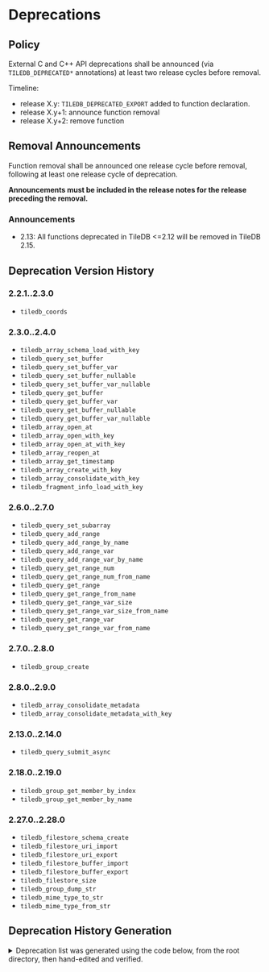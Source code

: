 # Deprecations

## Policy

External C and C++ API deprecations shall be announced (via `TILEDB_DEPRECATED*` annotations) at least two release cycles before removal.

Timeline:
- release X.y: `TILEDB_DEPRECATED_EXPORT` added to function declaration.
- release X.y+1: announce function removal
- release X.y+2: remove function

## Removal Announcements

Function removal shall be announced one release cycle before removal, following at least one release cycle of deprecation.

**Announcements must be included in the release notes for the release preceding the removal.**

### Announcements

- 2.13: All functions deprecated in TileDB <=2.12 will be removed in TileDB 2.15.

## Deprecation Version History

### 2.2.1..2.3.0

- `tiledb_coords`

### 2.3.0..2.4.0

- `tiledb_array_schema_load_with_key`
- `tiledb_query_set_buffer`
- `tiledb_query_set_buffer_var`
- `tiledb_query_set_buffer_nullable`
- `tiledb_query_set_buffer_var_nullable`
- `tiledb_query_get_buffer`
- `tiledb_query_get_buffer_var`
- `tiledb_query_get_buffer_nullable`
- `tiledb_query_get_buffer_var_nullable`
- `tiledb_array_open_at`
- `tiledb_array_open_with_key`
- `tiledb_array_open_at_with_key`
- `tiledb_array_reopen_at`
- `tiledb_array_get_timestamp`
- `tiledb_array_create_with_key`
- `tiledb_array_consolidate_with_key`
- `tiledb_fragment_info_load_with_key`

### 2.6.0..2.7.0

- `tiledb_query_set_subarray`
- `tiledb_query_add_range`
- `tiledb_query_add_range_by_name`
- `tiledb_query_add_range_var`
- `tiledb_query_add_range_var_by_name`
- `tiledb_query_get_range_num`
- `tiledb_query_get_range_num_from_name`
- `tiledb_query_get_range`
- `tiledb_query_get_range_from_name`
- `tiledb_query_get_range_var_size`
- `tiledb_query_get_range_var_size_from_name`
- `tiledb_query_get_range_var`
- `tiledb_query_get_range_var_from_name`

### 2.7.0..2.8.0

- `tiledb_group_create`

### 2.8.0..2.9.0

- `tiledb_array_consolidate_metadata`
- `tiledb_array_consolidate_metadata_with_key`

### 2.13.0..2.14.0

- `tiledb_query_submit_async`

### 2.18.0..2.19.0

- `tiledb_group_get_member_by_index`
- `tiledb_group_get_member_by_name`

### 2.27.0..2.28.0

- `tiledb_filestore_schema_create`
- `tiledb_filestore_uri_import`
- `tiledb_filestore_uri_export`
- `tiledb_filestore_buffer_import`
- `tiledb_filestore_buffer_export`
- `tiledb_filestore_size`
- `tiledb_group_dump_str`
- `tiledb_mime_type_to_str`
- `tiledb_mime_type_from_str`

## Deprecation History Generation

<details>

<summary>Deprecation list was generated using the code below, from the root directory, then hand-edited and verified.</summary>

```julia
import Base.+
+(a::VersionNumber, b::VersionNumber) = VersionNumber(a.major + b.major, a.minor + b.minor, a.patch + b.patch)

versions = [
  v"2.2.1",
  v"2.3.0",
  v"2.4.0",
  v"2.5.0",
  v"2.6.0",
  v"2.7.0",
  v"2.8.0",
  v"2.9.0",
  v"2.10.0",
  v"2.11.0",
  v"2.12.0"
]

data = Dict()

for i in 1:length(versions)-1
  v = versions[i]
  v_next = versions[i+1]
  range = "$v..$v_next"

  data[range] = read(pipeline(`git diff $v..$v_next tiledb/sm/c_api/tiledb.h`, Cmd(`grep -A2 DEPRECATE`, ignorestatus=true)), String)
end

print(data)

open("deprecations.md", "w") do f
  for i in 1:length(versions)-1
    v = versions[i]
    v_next = versions[i+1]
    range = "$v..$v_next"

    println(f, "## $range\n")
    write(f, unescape_string(string(data[range])))
  end
end
```

</details>
